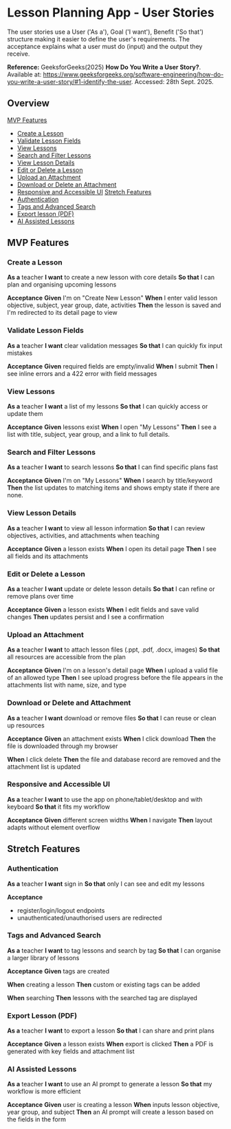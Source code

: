 # Lesson Planning App - User Stories

The user stories use a User ('As a'), Goal ('I want'), Benefit ('So that') structure making it easier to define the user's requirements. The acceptance explains what a user must do (input) and the output they receive.

__Reference:__ GeeksforGeeks(2025) **How Do You Write a User Story?**. Available at: https://www.geeksforgeeks.org/software-engineering/how-do-you-write-a-user-story/#1-identify-the-user. Accessed: 28th Sept. 2025.

## Overview
[MVP Features](#mvp-features)
- [Create a Lesson](#create-a-lesson)
- [Validate Lesson Fields](#validate-lesson-fields)
- [View Lessons](#view-lessons)
- [Search and Filter Lessons](#search-and-filter-lessons)
- [View Lesson Details](#view-lesson-details)
- [Edit or Delete a Lesson](#edit-or-delete-a-lesson)
- [Upload an Attachment](#upload-an-attachment)
- [Download or Delete an Attachment](#download-or-delete-and-attachment)
- [Responsive and Accessible UI](#responsive-and-accessible-ui)
[Stretch Features](#stretch-features)
- [Authentication](#authentication)
- [Tags and Advanced Search](#tags-and-advanced-search)
- [Export lesson (PDF)](#export-lesson-pdf)
- [AI Assisted Lessons](#ai-assisted-lessons)

## MVP Features
### Create a Lesson
__As a__ teacher
__I want__ to create a new lesson with core details
__So that__ I can plan and organising upcoming lessons

__Acceptance__
__Given__ I'm on "Create New Lesson"
__When__ I enter valid lesson objective, subject, year group, date, activities
__Then__ the lesson is saved and I'm redirected to its detail page to view

### Validate Lesson Fields
__As a__ teacher
__I want__ clear validation messages
__So that__ I can quickly fix input mistakes

__Acceptance__
__Given__ required fields are empty/invalid
__When__ I submit
__Then__ I see inline errors and a 422 error with field messages

### View Lessons
__As a__ teacher
__I want__ a list of my lessons
__So that__ I can quickly access or update them

__Acceptance__
__Given__ lessons exist
__When__ I open "My Lessons"
__Then__ I see a list with title, subject, year group, and a link to full details.

### Search and Filter Lessons
__As a__ teacher
__I want__ to search lessons
__So that__ I can find specific plans fast

__Acceptance__
__Given__ I'm on "My Lessons"
__When__ I search by title/keyword 
__Then__ the list updates to matching items and shows empty state if there are none.

### View Lesson Details
__As a__ teacher
__I want__ to view all lesson information
__So that__ I can review objectives, activities, and attachments when teaching

__Acceptance__
__Given__ a lesson exists
__When__ I open its detail page
__Then__ I see all fields and its attachments

### Edit or Delete a Lesson
__As a__ teacher
__I want__ update or delete lesson details
__So that__ I can refine or remove plans over time

__Acceptance__ 
__Given__ a lesson exists
__When__ I edit fields and save valid changes
__Then__ updates persist and I see a confirmation
 
### Upload an Attachment
__As a__ teacher
__I want__ to attach lesson files (.ppt, .pdf, .docx, images)
__So that__ all resources are accessible from the plan

__Acceptance__
__Given__ I'm on a lesson's detail page
__When__ I upload a valid file of an allowed type
__Then__ I see upload progress before the file appears in the attachments list with name, size, and type

### Download or Delete and Attachment
__As a__ teacher
__I want__ download or remove files
__So that__ I can reuse or clean up resources

__Acceptance__
__Given__ an attachment exists
__When__ I click download
__Then__ the file is downloaded through my browser

__When__ I click delete
__Then__ the file and database record are removed and the attachment list is updated

### Responsive and Accessible UI
__As a__ teacher
__I want__ to use the app on phone/tablet/desktop and with keyboard
__So that__ it fits my workflow

__Acceptance__
__Given__ different screen widths
__When__ I navigate
__Then__ layout adapts without element overflow

## Stretch Features

### Authentication
__As a__ teacher
__I want__ sign in
__So that__ only I can see and edit my lessons

__Acceptance__
* register/login/logout endpoints
* unauthenticated/unauthorised users are redirected

### Tags and Advanced Search
__As a__ teacher
__I want__ to tag lessons and search by tag
__So that__ I can organise a larger library of lessons

__Acceptance__
__Given__ tags are created

__When__ creating a lesson
__Then__ custom or existing tags can be added

__When__ searching
__Then__ lessons with the searched tag are displayed

### Export Lesson (PDF)
__As a__ teacher
__I want__ to export a lesson
__So that__ I can share and print plans

__Acceptance__
__Given__ a lesson exists
__When__ export is clicked
__Then__ a PDF is generated with key fields and attachment list

### AI Assisted Lessons
__As a__ teacher
__I want__ to use an AI prompt to generate a lesson
__So that__ my workflow is more efficient

__Acceptance__
__Given__ user is creating a lesson
__When__ inputs lesson objective, year group, and subject
__Then__ an AI prompt will create a lesson based on the fields in the form